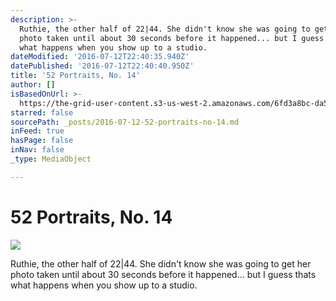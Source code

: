 ```yaml
---
description: >-
  Ruthie, the other half of 22|44. She didn't know she was going to get her
  photo taken until about 30 seconds before it happened... but I guess thats
  what happens when you show up to a studio.
dateModified: '2016-07-12T22:40:35.940Z'
datePublished: '2016-07-12T22:40:40.950Z'
title: '52 Portraits, No. 14'
author: []
isBasedOnUrl: >-
  https://the-grid-user-content.s3-us-west-2.amazonaws.com/6fd3a8bc-da59-4606-9775-a53097efc5c8.jpg
starred: false
sourcePath: _posts/2016-07-12-52-portraits-no-14.md
inFeed: true
hasPage: false
inNav: false
_type: MediaObject

---
```

# 52 Portraits, No. 14
![](https://the-grid-user-content.s3-us-west-2.amazonaws.com/6fd3a8bc-da59-4606-9775-a53097efc5c8.jpg)

Ruthie, the other half of 22|44\. She didn't know she was going to get her photo taken until about 30 seconds before it happened... but I guess thats what happens when you show up to a studio.